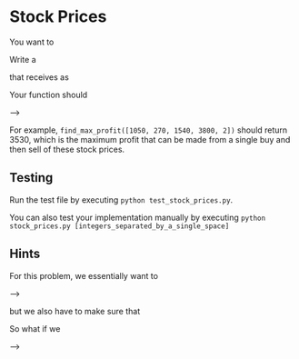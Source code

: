 # Stock Prices

You want to

<!-- TODO write a bot that will automate the task of day-trading for you while you're going through Lambda. You decide to have your bot just focus on buying and selling Amazon stock.  -->

Write a

<!-- TODO       function `find_max_profit`  -->

that receives as

<!-- TODO       input a list of stock prices.  -->

Your function should

<!-- TODO       return the maximum profit that can be made from a single buy and sell.

<!-- TODO       You must buy first before selling; no shorting is allowed here. --> -->

For example, `find_max_profit([1050, 270, 1540, 3800, 2])` should return 3530, which is the maximum profit that can be made from a single buy and then sell of these stock prices.

## Testing

Run the test file by executing `python test_stock_prices.py`.

You can also test your implementation manually by executing `python stock_prices.py [integers_separated_by_a_single_space]`

## Hints

For this problem, we essentially want to

 <!-- TODO      find the maximum difference between the smallest and largest prices in the list of prices,  --> -->

but we also have to make sure that

 <!-- TODO      the max profit is computed by subtracting some price by another price that comes _before_ it; it can't come after it in the list of prices.  -->

So what if we

 <!-- TODO      kept track of the `current_min_price_so_far` 
 
 <!-- TODO      kept track of the `max_profit_so_far`?  --> -->
